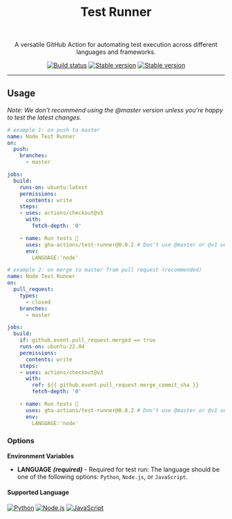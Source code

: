 <div align="center">
	<h1>Test Runner</h1> 
	<br>
	<p>A versatile GitHub Action for automating test execution across different languages and frameworks.</p>
	<a href="https://github.com/gha-actions/test-runner/actions"><img src="https://github.com/gha-actions/test-runner/workflows/Bump%20version/badge.svg?branch=main" alt="Build status"></a>
<!-- 	<a href="./coverage/lcov-report/index.html"><img src="https://img.shields.io/coveralls/github/jaynath-d/cc-suite" alt="Coverage status"></a> -->
	<a href="https://img.shields.io/github/v/tag/gha-actions/test-runner"><img src="https://img.shields.io/github/v/tag/gha-actions/test-runner" alt="Stable version"></a>
	<a href="https://img.shields.io/github/v/release/gha-actions/test-runner?color=%233D9970"><img src="https://img.shields.io/github/v/release/gha-actions/test-runner?color=%233D9970" alt="Stable version"></a>
</div>

___

## Usage

_Note: We don't recommend using the @master version unless you're happy to test the latest changes._

```yaml
# example 1: on push to master
name: Node Test Runner
on:
  push:
    branches:
      - master

jobs:
  build:
    runs-on: ubuntu:latest
    permissions:
      contents: write
    steps:
    - uses: actions/checkout@v3
      with:
        fetch-depth: '0'

    - name: Run tests 🧪
      uses: gha-actions/test-runner@0.0.2 # Don't use @master or @v1 unless you're happy to test the latest version
      env:
        LANGUAGE:'node'
```

```yaml
# example 2: on merge to master from pull request (recommended)
name: Node Test Runner
on:
  pull_request:
    types:
      - closed
    branches:
      - master

jobs:
  build:
    if: github.event.pull_request.merged == true
    runs-on: ubuntu-22.04
    permissions:
      contents: write
    steps:
    - uses: actions/checkout@v3
      with:
        ref: ${{ github.event.pull_request.merge_commit_sha }}
        fetch-depth: '0'

    - name: Run tests 🧪
      uses: gha-actions/test-runner@0.0.2 # Don't use @master or @v1 unless you're happy to test the latest version
      env:
        LANGUAGE:'node'

```

### Options

**Environment Variables**

- **LANGUAGE** **_(required)_** - Required for test run: The language should be one of the following options: `Python`, `Node.js`, or `JavaScript`.

#### Supported Language
[![Python](https://img.shields.io/badge/language-Python-blue.svg)](https://www.python.org/)
[![Node.js](https://img.shields.io/badge/language-Node.js-green.svg)](https://nodejs.org/)
[![JavaScript](https://img.shields.io/badge/language-JavaScript-yellow.svg)](https://developer.mozilla.org/en-US/docs/Web/JavaScript)

